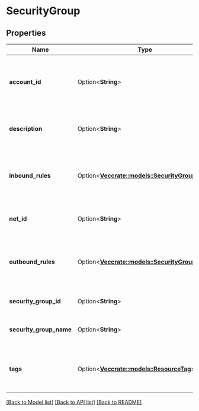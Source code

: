 # SecurityGroup

## Properties

Name | Type | Description | Notes
------------ | ------------- | ------------- | -------------
**account_id** | Option<**String**> | The account ID of a user that has been granted permission. | [optional]
**description** | Option<**String**> | The description of the security group. | [optional]
**inbound_rules** | Option<[**Vec<crate::models::SecurityGroupRule>**](SecurityGroupRule.md)> | The inbound rules associated with the security group. | [optional]
**net_id** | Option<**String**> | The ID of the Net for the security group. | [optional]
**outbound_rules** | Option<[**Vec<crate::models::SecurityGroupRule>**](SecurityGroupRule.md)> | The outbound rules associated with the security group. | [optional]
**security_group_id** | Option<**String**> | The ID of the security group. | [optional]
**security_group_name** | Option<**String**> | The name of the security group. | [optional]
**tags** | Option<[**Vec<crate::models::ResourceTag>**](ResourceTag.md)> | One or more tags associated with the security group. | [optional]

[[Back to Model list]](../README.md#documentation-for-models) [[Back to API list]](../README.md#documentation-for-api-endpoints) [[Back to README]](../README.md)


